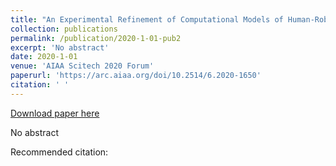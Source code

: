 ```yaml
---
title: "An Experimental Refinement of Computational Models of Human-Robot Teams"
collection: publications
permalink: /publication/2020-1-01-pub2
excerpt: 'No abstract'
date: 2020-1-01
venue: 'AIAA Scitech 2020 Forum'
paperurl: 'https://arc.aiaa.org/doi/10.2514/6.2020-1650'
citation: ' '
---
```


<a href='https://arc.aiaa.org/doi/10.2514/6.2020-1650'>Download paper here</a>

No abstract

Recommended citation:  